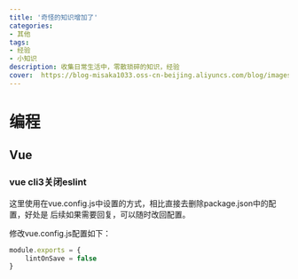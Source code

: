 ```yaml
---
title: '奇怪的知识增加了'
categories:
- 其他
tags: 
- 经验
- 小知识
description: 收集日常生活中，零散琐碎的知识，经验
cover:  https://blog-misaka1033.oss-cn-beijing.aliyuncs.com/blog/images/84751748dbc4cf3022174febfe61ec17013ea07e.png@518w_1e_1c.webp
---
```

# 编程
## Vue
### vue cli3关闭eslint
这里使用在vue.config.js中设置的方式，相比直接去删除package.json中的配置，好处是
后续如果需要回复，可以随时改回配置。

修改vue.config.js配置如下：
``` javascript
module.exports = {
    lintOnSave = false
}
```